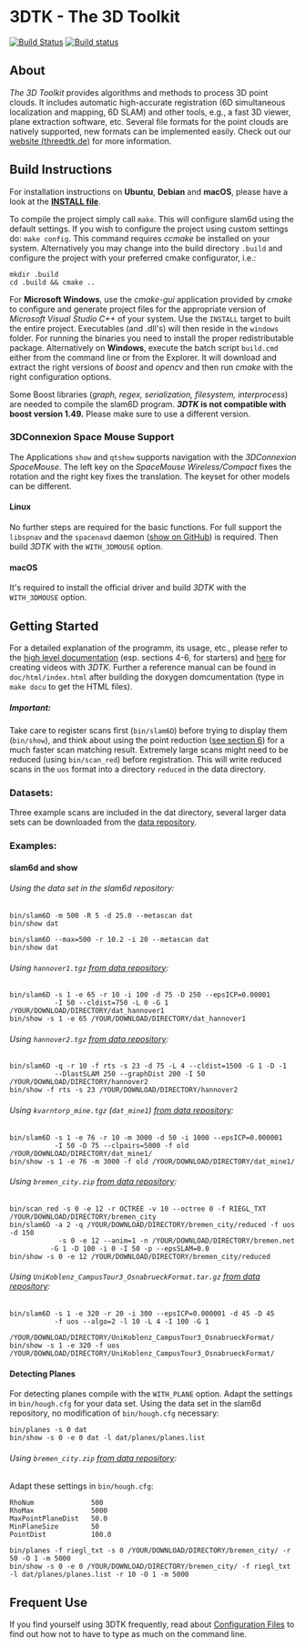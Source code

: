 # 3DTK - The 3D Toolkit

[![Build Status](https://travis-ci.org/3DTK/3DTK.svg?branch=master)](https://travis-ci.org/3DTK/3DTK)
[![Build status](https://ci.appveyor.com/api/projects/status/7f8n86ed859vw8j4/branch/master?svg=true)](https://ci.appveyor.com/project/josch/3dtk/branch/master)

## About
_The 3D Toolkit_ provides algorithms and methods to process 3D point clouds. It includes automatic high-accurate registration (6D simultaneous localization and mapping, 6D SLAM) and other tools, e.g., a fast 3D viewer, plane extraction software, etc. Several file formats for the point clouds are natively supported, new formats can be implemented easily. Check out our [website (threedtk.de)](http://threedtk.de) for more information.

## Build Instructions
For installation instructions on **Ubuntu**, **Debian** and **macOS**, please have a look at the [**INSTALL file**](INSTALL.md).

To compile the project simply call `make`. This will configure slam6d using the default settings. If you wish to configure the project using custom settings do: `make config`. This command requires _ccmake_ be installed on your system.  Alternatively you may change into the build directory `.build` and configure the project with your preferred cmake configurator, i.e.:
```
mkdir .build
cd .build && cmake ..
```
For **Microsoft Windows**, use the _cmake-gui_ application provided by _cmake_ to configure and generate project files for the appropriate version of _Microsoft Visual Studio C++_ of your system. Use the `INSTALL`  target to built the entire project.  Executables (and .dll's) will then reside in the `windows` folder. For running the binaries you need to install the proper redistributable package.
Alternatively on **Windows**, execute the batch script `build.cmd` either from the command line or from the Explorer. It will download and extract the right versions of _boost_ and _opencv_ and then run _cmake_ with the right configuration options.

Some Boost libraries (_graph, regex, serialization, filesystem, interprocess_) are needed to compile the slam6D program. **_3DTK_ is not compatible with boost version 1.49.** Please make sure to use a different version.

### 3DConnexion Space Mouse Support
The Applications `show` and `qtshow` supports navigation with the _3DConnexion SpaceMouse_. The left key on the _SpaceMouse Wireless/Compact_ fixes the rotation and the right key fixes the translation.
The keyset for other models can be different.

#### Linux
No further steps are required for the basic functions. For full support the `libspnav` and the `spacenavd` daemon ([show on GitHub](https://github.com/FreeSpacenav)) is required.
Then build _3DTK_ with the `WITH_3DMOUSE` option.

#### macOS
It's required to install the official driver and build _3DTK_ with the `WITH_3DMOUSE` option.

<!--#### Windows
Should be the same as for macOS, but is not tested!-->

## Getting Started
For a detailed explanation of the programm, its usage, etc., please refer to the [high level documentation](doc/documentation_HL.pdf) (esp. sections 4-6, for starters) and [here](doc/3d_video.md) for creating videos with _3DTK_. Further a reference manual can be found in `doc/html/index.html` after building the doxygen domcumentation (type in `make docu` to get the HTML files).

##### Important:
Take care to register scans first (`bin/slam6D`) before trying to display them (`bin/show`), and think about using the point reduction ([see section 6](doc/documentation_HL.pdf)) for a much faster scan matching result. Extremely large scans might need to be reduced (using `bin/scan_red`) before registration. This will write reduced scans in the `uos` format into a directory `reduced` in the data directory.

### Datasets:
Three example scans are included in the dat directory, several larger data sets can be downloaded from the [data repository](http://kos.informatik.uni-osnabrueck.de/3Dscans/).

### Examples:
#### slam6d and show
###### Using the data set in the slam6d repository:
```
bin/slam6D -m 500 -R 5 -d 25.0 --metascan dat
bin/show dat
```
```
bin/slam6D --max=500 -r 10.2 -i 20 --metascan dat
bin/show dat
```

###### Using `hannover1.tgz` [from data repository](http://kos.informatik.uni-osnabrueck.de/3Dscans/):
```
bin/slam6D -s 1 -e 65 -r 10 -i 100 -d 75 -D 250 --epsICP=0.00001
           -I 50 --cldist=750 -L 0 -G 1 /YOUR/DOWNLOAD/DIRECTORY/dat_hannover1
bin/show -s 1 -e 65 /YOUR/DOWNLOAD/DIRECTORY/dat_hannover1
```

###### Using `hannover2.tgz` [from data repository](http://kos.informatik.uni-osnabrueck.de/3Dscans/):
```
bin/slam6D -q -r 10 -f rts -s 23 -d 75 -L 4 --cldist=1500 -G 1 -D -1
           --DlastSLAM 250 --graphDist 200 -I 50 /YOUR/DOWNLOAD/DIRECTORY/hannover2
bin/show -f rts -s 23 /YOUR/DOWNLOAD/DIRECTORY/hannover2
```

###### Using `kvarntorp_mine.tgz` (`dat_mine1`) [from data repository](http://kos.informatik.uni-osnabrueck.de/3Dscans/):
```
bin/slam6D -s 1 -e 76 -r 10 -m 3000 -d 50 -i 1000 --epsICP=0.000001
           -I 50 -D 75 --clpairs=5000 -f old /YOUR/DOWNLOAD/DIRECTORY/dat_mine1/
bin/show -s 1 -e 76 -m 3000 -f old /YOUR/DOWNLOAD/DIRECTORY/dat_mine1/
```

###### Using `bremen_city.zip` [from data repository](http://kos.informatik.uni-osnabrueck.de/3Dscans/):
```
bin/scan_red -s 0 -e 12 -r OCTREE -v 10 --octree 0 -f RIEGL_TXT /YOUR/DOWNLOAD/DIRECTORY/bremen_city
bin/slam6D -a 2 -q /YOUR/DOWNLOAD/DIRECTORY/bremen_city/reduced -f uos -d 150
            -s 0 -e 12 --anim=1 -n /YOUR/DOWNLOAD/DIRECTORY/bremen.net
		  -G 1 -D 100 -i 0 -I 50 -p --epsSLAM=0.0
bin/show -s 0 -e 12 /YOUR/DOWNLOAD/DIRECTORY/bremen_city/reduced
```

###### Using `UniKoblenz_CampusTour3_OsnabrueckFormat.tar.gz` [from data repository](http://kos.informatik.uni-osnabrueck.de/3Dscans/):
```
bin/slam6D -s 1 -e 320 -r 20 -i 300 --epsICP=0.000001 -d 45 -D 45
           -f uos --algo=2 -l 10 -L 4 -I 100 -G 1
           /YOUR/DOWNLOAD/DIRECTORY/UniKoblenz_CampusTour3_OsnabrueckFormat/
bin/show -s 1 -e 320 -f uos /YOUR/DOWNLOAD/DIRECTORY/UniKoblenz_CampusTour3_OsnabrueckFormat/
```

#### Detecting Planes
For detecting planes compile with the `WITH_PLANE` option. Adapt the settings in `bin/hough.cfg` for your data set.
Using the data set in the slam6d repository, no modification of `bin/hough.cfg` necessary:
```
bin/planes -s 0 dat
bin/show -s 0 -e 0 dat -l dat/planes/planes.list
```

###### Using `bremen_city.zip` [from data repository](http://kos.informatik.uni-osnabrueck.de/3Dscans/):
Adapt these settings in `bin/hough.cfg`:
```
RhoNum              500
RhoMax              5000
MaxPointPlaneDist   50.0
MinPlaneSize        50
PointDist           100.0
```
```
bin/planes -f riegl_txt -s 0 /YOUR/DOWNLOAD/DIRECTORY/bremen_city/ -r 50 -O 1 -m 5000
bin/show -s 0 -e 0 /YOUR/DOWNLOAD/DIRECTORY/bremen_city/ -f riegl_txt -l dat/planes/planes.list -r 10 -O 1 -m 5000
```

## Frequent Use

If you find yourself using 3DTK frequently, read about [Configuration Files](doc/Configuration%20Files.md) to find out how not to have to type as much on the command line.
